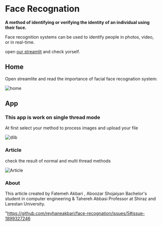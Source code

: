<br>

# Face Recognation 

**A method of identifying or verifying the identity of an individual using their face.**

Face recognition systems can be used to identify people in photos, video, or in real-time.

open [our streamlit](https://face-recognition.streamlit-app.ir/) and check yorself.


## Home

Open streamlite and read the importance of facial face recognation system:


![home](https://github.com/reyhaneakbari/face-recognation/assets/141564009/183deea3-eba3-4b7e-bb64-024604e1626a)

## App

### This app is work on single thread mode

At first select your method to process images and upload your file

![dlib](https://github.com/reyhaneakbari/face-recognation/assets/141564009/6a4c9aca-1a70-4b37-ad42-152537eb8fe3)



### Article

check the result of normal and multi thread methods

![Article](https://github.com/reyhaneakbari/face-recognation/assets/141564009/e5623366-33ee-401d-ad4a-1355553e3d06)

### About

This article created by Fatemeh Akbari , Aboozar Shojaiyan Bachelor's student in computer engineering & Tahereh Abbasi Professor at Shiraz and Larestan University.

"https://github.com/reyhaneakbari/face-recognation/issues/5#issue-1899327246
